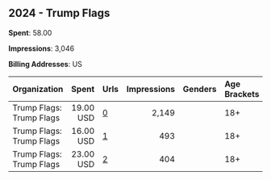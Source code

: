 ## 2024 - Trump Flags 
**Spent**: 58.00

**Impressions**: 3,046

**Billing Addresses**: US

|Organization|Spent|Urls|Impressions|Genders|Age Brackets|Country Codes|
|:---|---:|:---|---:|:---|:---|:---|
|Trump Flags: Trump Flags|19.00 USD|[0](https://www.snap.com/political-ads/asset/285b5a224ccb0803c03002520eaff87b5e97ee886c8bf02e3646d689ab118d01?mediaType=mov)|2,149||18+|united states|
|Trump Flags: Trump Flags|16.00 USD|[1](https://www.snap.com/political-ads/asset/b652b4785f6c112660d2b8cdab154aa2a8c271ace625c518d292e60a4696c85d?mediaType=mov)|493||18+|united states|
|Trump Flags: Trump Flags|23.00 USD|[2](https://www.snap.com/political-ads/asset/4c80dbf0d4430b933c8c240d58a6c406519e1baed06cff11c1a90183d959c7c6?mediaType=mov)|404||18+|united states|

